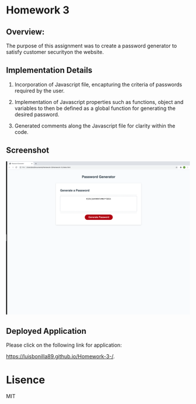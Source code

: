 # Homework 3

## Overview:

The purpose of this assignment was to create a password generator to satisfy customer securityon the website.

## Implementation Details

1. Incorporation of Javascript file, encapturing the criteria of passwords required by the user.

2. Implementation of Javascript properties such as functions, object and variables to then be defined as a global function for generating the desired password.

3. Generated comments along the Javascript file for clarity within the code.

## Screenshot

![Built application](Assets/Screenshot.png)

## Deployed Application

Please click on the following link for application:

https://luisbonilla89.github.io/Homework-3-/.

# Lisence

MIT
